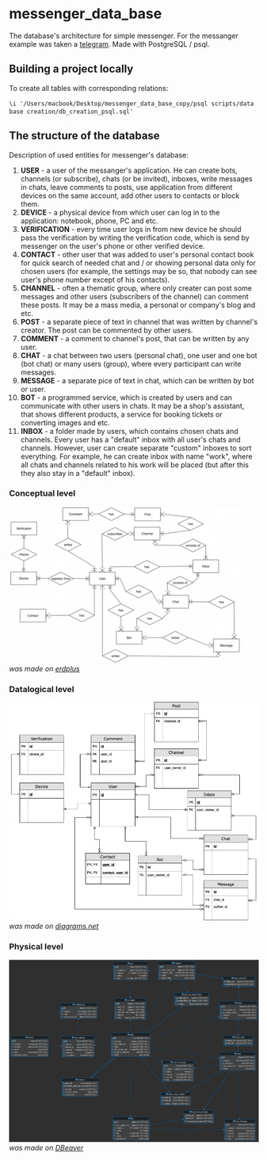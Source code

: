 # messenger_data_base
The database's architecture for simple messenger. For the messanger example was taken a <a href="https://telegram.org" target="_blank">telegram</a>. Made with PostgreSQL / psql.

## Building a project locally
To create all tables with corresponding relations:
```plsql
\i '/Users/macbook/Desktop/messenger_data_base_copy/psql scripts/data base creation/db_creation_psql.sql'
```


## The structure of the database
Description of used entities for messenger's database:
1.  **USER** - a user of the messanger's application. He can create bots, channels (or subscribe), chats (or be invited), inboxes, write messages in chats, leave comments to posts, use application from different devices on the same account, add other users to contacts or block them.
2.  **DEVICE** - a physical device from which user can log in to the application: notebook, phone, PC and etc.
3.  **VERIFICATION** - every time user logs in from new device he should pass the verification by writing the verification code, which is send by messenger on the user's phone or other verified device.
5.  **CONTACT** - other user that was added to user's personal contact book for quick search of needed chat and / or showing personal data only for chosen users (for example, the settings may be so, that nobody can see user's phone number except of his contacts).
6.  **CHANNEL** - often a thematic group, where only creater can post some messages and other users (subscribers of the channel) can comment these posts. It may be a mass media, a personal or company's blog and etc. 
7.  **POST** - a separate piece of text in channel that was written by channel's creator. The post can be commented by other users.
8.  **COMMENT** - a comment to channel's post, that can be written by any user.
9.  **CHAT** - a chat between two users (personal chat), one user and one bot (bot chat) or many users (group), where every participant can write messages.
10. **MESSAGE** - a separate pice of text in chat, which can be written by bot or user.
11. **BOT** - a programmed service, which is created by users and can communicate with other users in chats. It may be a shop's assistant, that shows different products, a service for booking tickets or converting images and etc.
12. **INBOX** - a folder made by users, which contains chosen chats and channels. Every user has a "default" inbox with all user's chats and channels. However, user can create separate "custom" inboxes to sort everything. For example, he can create inbox with name "work", where all chats and channels related to his work will be placed (but after this they also stay in a "default" inbox).


### Conceptual level
![](https://github.com/IlyaLoladze/messenger_data_base/blob/main/ERD/Conceptual%20level.png)
*was made on <a href="https://erdplus.com" target="_blank">erdplus</a>*

### Datalogical level
![](https://github.com/IlyaLoladze/messenger_data_base/blob/main/ERD/Datalogical%20level.png)
*was made on <a href="https://www.diagrams.net/blog/move-diagrams-net" target="_blank">diagrams.net</a>*

### Physical level
![](https://github.com/IlyaLoladze/messenger_data_base/blob/main/ERD/Physical%20level.png)
*was made on <a href="https://dbeaver.io" target="_blank">DBeaver</a>*



